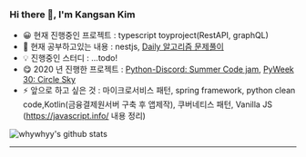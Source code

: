 ### Hi there 👋, I'm Kangsan Kim 

- 😀 현재 진행중인 프로젝트 : typescript toyproject(RestAPI, graphQL)
- 🌱 현재 공부하고있는 내용 : nestjs, [Daily 알고리즘 문제풀이](https://github.com/whywhyy/daily-algol)
- 💡 진행중인 스터디 : ...todo!
- 😋 2020 년 진행한 프로젝트 : [Python-Discord: Summer Code jam](https://github.com/python-discord/summer-code-jam-2020), [PyWeek 30: Circle Sky](https://pyweek.org/e/Bungus/)
- ⚡ 앞으로 하고 싶은 것 : 마이크로서비스 패턴, spring framework, python clean code,Kotlin(금융결제원서버 구축 후 앱제작), 쿠버네티스 패턴, Vanilla JS (https://javascript.info/ 내용 정리)

![whywhyy's github stats](https://github-readme-stats.whywhyy.vercel.app/api?username=whywhyy&show_icons=true&theme=radical)

---
